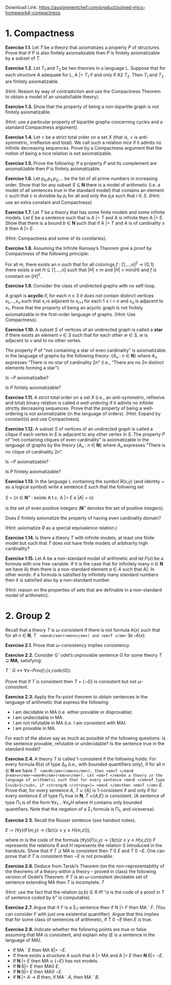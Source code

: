 Download Link: https://assignmentchef.com/product/solved-mlcs-homework4-compactness
<br>



<h1>1.    Compactness</h1>

<strong>Exercise 1.1. </strong>Let <em>T </em>be a theory that axiomatizes a property <em>P </em>of structures. Prove that if <em>P </em>is also finitely axiomatizable then <em>P </em>is finitely axiomatizable by a subset of <em>T</em>.

<strong>Exercise 1.2. </strong>Let <em>T</em><sub>1 </sub>and <em>T</em><sub>2 </sub>be two theories in a language L. Suppose that for each structure A adequate for L, A |= <em>T</em><sub>1 </sub>if and only if A2 <em>T</em><sub>2</sub>. Then <em>T</em><sub>1 </sub>and <em>T</em><sub>2 </sub>are finitely axiomatizable.

(Hint: Reason by way of contradiction and use the Compactness Theorem to obtain a model of an unsatisfiable theory).

<strong>Exercise 1.3. </strong>Show that the property of being a non-bipartite graph is not finitely axiomatizable.

(Hint: use a particular property of bipartite graphs concerning cycles and a standard Compactness argument).

<strong>Exercise 1.4. </strong>Let <em>&lt; </em>be a strict total order on a set <em>X </em>(that is, <em>&lt; </em>is anti-symmetric, irreflexive and total). We call such a relation <em>nice </em>if it admits no infinite decreasing sequences. Prove by a Compactness argument that the notion of being a nice relation is not axiomatizable.

<strong>Exercise 1.5. </strong>Prove the following: If a property <em>P </em>and its complement are axiomatizable then <em>P </em>is finitely axiomatizable.

<strong>Exercise 1.6. </strong>Let <em>p</em><sub>0</sub><em>,p</em><sub>1</sub><em>,p</em><sub>2</sub><em>,… </em>be the list of all prime numbers in increasing order. Show that for any subset <em>S </em>⊆ <strong>N </strong>there is a model of arithmetic (i.e. a model of all sentences true in the standard model) that contains an element <em>c </em>such that <em>c </em>is divisible by <em>p<sub>i </sub></em>for all and only the <em>p<sub>i</sub></em>s such that <em>i </em>∈ <em>S</em>. (Hint: use an extra constant and Compactness)

<strong>Exercise 1.7. </strong>Let <em>T </em>be a theory that has some finite models and some infinite models. Let <em>E </em>be a sentence such that is A |= <em>T </em>and A is infinite then A |= <em>E</em>. Show that there is a bound <em>b </em>∈ <strong>N </strong>such that if A |= <em>T </em>and A is of cardinality ≥ <em>b </em>then A |= <em>E</em>.

(Hint: Compactness and some of its corollaries).

<strong>Exercise 1.8. </strong>Assuming the Infinite Ramsey’s Theorem give a proof by Compactness of the following principle:

For all <em>m</em>, there exists an <em>n </em>such that for all colorings <em>f </em>: [1<em>,…,n</em>]<sup>2 </sup>→ {0<em>,</em>1} there exists a set <em>H </em>⊆ [1<em>,…,n</em>] such that |<em>H</em>| ≥ <em>m </em>and |<em>H</em>| <em>&gt; </em>min(<em>H</em>) and <em>f </em>is constant on [<em>H</em>]<sup>2</sup>.

<strong>Exercise 1.9. </strong>Consider the class of undirected graphs with no self-loop.

A graph is <strong>acyclic </strong>if, for each <em>n </em>≥ 3 <em>it does not </em>contain distinct vertices <em>x</em><sub>1</sub><em>,…,x<sub>n </sub></em>such that <em>x<sub>i </sub></em>is adjacent to <em>x<sub>i</sub></em><sub>+1 </sub>for each 1 ≤ <em>i &lt; n </em>and <em>x<sub>n </sub></em>is adjacent to <em>x</em><sub>1</sub>. Prove that the property of being an acyclic graph is not finitely axiomatizable in the first-order language of graphs. (Hint: Use Compactness).

<strong>Exercise 1.10. </strong>A subset <em>S </em>of vertices of an undirected graph is called a <strong>star </strong>if there exists an element <em>v </em>∈ <em>S </em>such that for each other <em>w </em>∈ <em>S</em>, <em>w </em>is adjacent to <em>v </em>and to no other vertex.

The property <em>P </em>of “not containing a star of even cardinality” is axiomatizable in the language of graphs by the following theory: {<em>A<sub>n </sub></em>: <em>n </em>∈ <strong>N</strong>} where <em>A<sub>n </sub></em>expresses “There is no star of cardinality 2<em>n</em>” (i.e., “There are no 2n distinct elements forming a star”).

Is ¬<em>P </em>axiomatizalbe?

Is <em>P </em>finitely axiomatizable?

<strong>Exercise 1.11. </strong>A strict total order on a set <em>X </em>(i.e., an anti-symmetric, reflexive and total) binary relation is called <em>a well-ordering </em>if it admits no infinite strictly decreasing sequences. Prove that the property of being a well-ordering is not axiomatizable (in the language of orders). (Hint: Expand by constant(s) and use Compactness).

<strong>Exercise 1.12. </strong>A subset <em>S </em>of vertices of an undirected graph is called a <em>clique </em>if each vertex in <em>S </em>is adjacent to any other vertex in <em>S</em>. The property <em>P </em>of “not containing cliques of even cardinality” is axiomatizable in the language of graphs by the theory {<em>A<sub>n </sub></em>: <em>n </em>∈ <strong>N</strong>} where <em>A<sub>n </sub></em>expresses “There is no clique of cardinality 2<em>n</em>”.

Is ¬<em>P </em>axiomatizable?

Is <em>P </em>finitely axiomatizable?

<strong>Exercise 1.13. </strong>In the language L containing the symbol <em>R</em>(<em>x,y</em>) (and identity = as a logical symbol) write a sentence <em>E </em>such that the following set

<em>S </em>= {<em>n </em>∈ <strong>N</strong><sup>+ </sup>: esiste A t.c. A |= <em>E </em>e |<em>A</em>| = <em>n</em>}

is the set of even positive integers (<strong>N</strong><sup>+ </sup>denotes the set of positive integers).

Does <em>E </em>finitely axiomatize the property of having even cardinality domain?

(Hint: axiomatize <em>R </em>as a special equivalence relation.)

<strong>Exercise 1.14. </strong>Is there a theory <em>T </em>with infinite models, at least one finite model but such that <em>T </em>does not have finite models of arbitrarily high cardinality?

<strong>Exercise 1.15. </strong>Let A be a non-standard model of arithmetic and let <em>F</em>(<em>x</em>) be a formula with one free variable. If it is the case that for infinitely many <em>n </em>∈ <strong>N </strong>we have A) then there is a non-standard element <em>a </em>∈ <em>A </em>such that A]. In other words: if a formula is satisfied by infinitely many standard numbers then it is satisfied also by a non-standard number.

(Hint: reason on the properties of sets that are definable in a non-standard model of arithmetic).

<h1>2.    Group 2</h1>

Recall that a theory <em>T </em>is <em>ω</em>-consistent if there is not formula <em>A</em>(<em>x</em>) such that for all <em>n </em>∈ <strong>N</strong>, <em>T </em>` <em>A</em>(<em>n</em>) and <em>T </em>` ∃<em>x</em>¬<em>A</em>(<em>x</em>).

<strong>Exercise 2.1. </strong>Prove that <em>ω</em>-consistency implies consistency.

<strong>Exercise 2.2. </strong>Consider G¨odel’s unprovable sentence <em>G </em>for some theory <em>T </em>⊇ <strong>MA</strong>, satisfying:

<em>T </em>` <em>G </em>&#x2194; ∀<em>x</em>¬<em>Proof<sub>T</sub></em>(<em>x,code</em>(<em>G</em>))<em>.</em>

Prove that if <em>T </em>is consistent then <em>T </em>+ {¬<em>G</em>} is consistent but not <em>ω</em>-consistent.

<strong>Exercise 2.3. </strong>Apply the fix-point theorem to obtain sentences in the language of arithmetic that express the following:

<ul>

 <li>I am decidable in MA (i.e. either provable or disprovable).</li>

 <li>I am undecidable in MA.</li>

 <li>I am not refutable in MA (i.e. I am consistent with MA).</li>

 <li>I am provable in MA.</li>

</ul>

For each of the above say as much as possible of the following questions: Is the sentence provable, refutable or undecidable? Is the sentence true in the standard model?

<strong>Exercise 2.4. </strong>A theory <em>T </em>is called 1-consistent if the following holds: For every formula <em>R</em>(<em>x</em>) of type ∆<sub>0 </sub>(i.e., with bounded quantifiers only), if for all <em>n </em>∈ <strong>N </strong>we have <em>T </em>` <em>R</em>(<em>n</em>), then <em>T </em>0 ∃<em>x</em>¬<em>R</em>(<em>x</em>). Let <em>T </em>be a theory in the language of arithmetic such that for every sentence <em>E </em>of type Σ<sub>1</sub>, if <strong>N </strong>|= <em>E </em>then <em>T </em>` <em>E</em>. Prove that, for every sentence <em>A</em>, <em>T </em>∪ {<em>A</em>} is 1-consistent if and only if for every sentence <em>E </em>of type Π<sub>1 </sub>true in <strong>N</strong>, <em>T </em>∪{<em>A,E</em>} is consistent. (A sentence of type Π<sub>1 </sub>is of the form ∀<em>x</em><sub>1 </sub><em>…</em>∀<em>x<sub>k</sub>H </em>where <em>H </em>contains only bounded quantifiers. Note that the negation of a Σ<sub>1 </sub>formula is Π<sub>1</sub>, and viceversa).

<strong>Exercise 2.5. </strong>Recall the Rosser sentence (see handout notes).

<em>E </em>:= (∀<em>y</em>)(<em>F</em>(<em>m,y</em>) → (∃<em>z</em>)(<em>z </em>≤ <em>y </em>∧ <em>H</em>(<em>m,z</em>)))<em>,</em>

where <em>m </em>is the code of the formula (∀<em>y</em>)(<em>F</em>(<em>x,y</em>) → (∃<em>z</em>)(<em>z </em>≤ <em>y </em>∧ <em>H</em>(<em>x,z</em>))) <em>F </em>represents the relations <em>R </em>and <em>H </em>represents the relation <em>S </em>introduced in the handouts. Show that if <em>T </em>⊇ MA is consistent then <em>T </em>0 <em>E </em>and <em>T </em>0 ¬<em>E</em>. One can prove that if <em>T </em>is consistent then ¬<em>E </em>is not provable.

<strong>Exercise 2.6. </strong>Deduce from Tarski’s Theorem (on the non-representability of the theorems of a theory within a theory – proved in class) the following version of Godel’s Theorem: If <em>T </em>is an <em>ω</em>-consistent decidable set of sentence extending MA then <em>T </em>is incomplete. 7

(Hint: use the fact that the relation (<em>a,b</em>) ∈ <em>R </em>iff “<em>a </em>is the code of a proof in <em>T </em>of sentence coded by <em>b</em>” is computable).

<strong>Exercise 2.7. </strong>Argue that if <em>F </em>is a Σ<sub>1</sub>-sentence then if N |= <em>F </em>then MA ` <em>F</em>. (You can consider <em>F </em>with just one existential quantifier). Argue that this implies that for some class of sentences of arithmetic, if <em>T </em>0 ¬<em>E </em>then <em>E </em>is true.

<strong>Exercise 2.8. </strong>Indicate whether the following points are true or false assuming that MA is consistent, and explain why (<em>E </em>is a sentence in the language of MA).

<ul>

 <li>If MA ` <em>E </em>then MA 6|= ¬<em>E</em>.</li>

 <li>If there exists a structure A such that A |= MA and A |= <em>E </em>then <strong>N </strong>6|= ¬<em>E</em>.</li>

 <li>If <strong>N </strong>|= <em>E </em>then MA ∪ {¬<em>E</em>} has not models.</li>

 <li>If <strong>N </strong>6|= <em>E </em>then MA0 <em>E</em>.</li>

 <li>If <strong>N </strong>6|= <em>E </em>then MA0 ¬<em>E</em>.</li>

 <li>If <strong>N </strong>|= <em>A </em>→ <em>B </em>then, if MA ` <em>A</em>, then MA ` <em>B</em>.</li>

</ul>